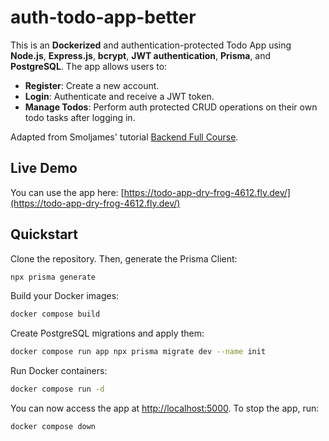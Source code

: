 # auth-todo-app-better

This is an **Dockerized** and authentication-protected Todo App using **Node.js**, **Express.js**, **bcrypt**, **JWT authentication**, **Prisma**, and **PostgreSQL**. The app allows users to:
- **Register**: Create a new account.
- **Login**: Authenticate and receive a JWT token.
- **Manage Todos**: Perform auth protected CRUD operations on their own todo tasks after logging in.

Adapted from Smoljames' tutorial [Backend Full Course](https://youtu.be/9BD9eK9VqXA?si=trWojZUKQFdGk4Wg).

## Live Demo

You can use the app here: [https://todo-app-dry-frog-4612.fly.dev/](https://todo-app-dry-frog-4612.fly.dev/)

## Quickstart

Clone the repository. Then, generate the Prisma Client:

```bash
npx prisma generate
```

Build your Docker images:

```bash
docker compose build
```

Create PostgreSQL migrations and apply them:

```bash
docker compose run app npx prisma migrate dev --name init
```

Run Docker containers:

```bash
docker compose run -d
```

You can now access the app at [http://localhost:5000](http://localhost:5000). To stop the app, run:

```bash
docker compose down
```
